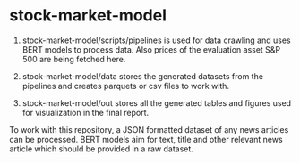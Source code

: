 # stock-market-model

1) stock-market-model/scripts/pipelines is used for data crawling and uses BERT models to process data. Also prices of the evaluation asset S&P 500 are being fetched here. 

2) stock-market-model/data stores the generated datasets from the pipelines and creates parquets or csv files to work with.

3) stock-market-model/out stores all the generated tables and figures used for visualization in the final report. 

To work with this repository, a JSON formatted dataset of any news articles can be processed. BERT models aim for text, title and other relevant news article which should be provided in a raw dataset.  
